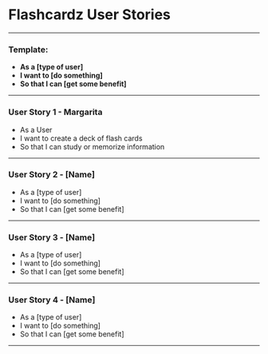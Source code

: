 # Flashcardz User Stories
---

### **Template:**
- **As a [type of user]**
- **I want to [do something]**
- **So that I can [get some benefit]**

---
### User Story 1 - Margarita
- As a User
- I want to create a deck of flash cards
- So that I can study or memorize information
---

### User Story 2 - [Name]
- As a [type of user]
- I want to [do something]
- So that I can [get some benefit]
---

### User Story 3 - [Name]
- As a [type of user]
- I want to [do something]
- So that I can [get some benefit]
---

### User Story 4 - [Name]
- As a [type of user]
- I want to [do something]
- So that I can [get some benefit]
---

